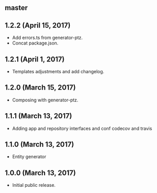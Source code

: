 ## master


## 1.2.2 (April 15, 2017)
* Add errors.ts from generator-ptz.
* Concat package.json.

## 1.2.1 (April 1, 2017)
* Templates adjustments and add changelog.

## 1.2.0 (March 15, 2017)
* Composing with generator-ptz.

## 1.1.1 (March 13, 2017)

* Adding app and repository interfaces and conf codecov and travis

## 1.1.0 (March 13, 2017)
* Entity generator

## 1.0.0 (March 13, 2017)

* Initial public release.
